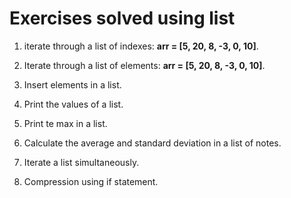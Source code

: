 # Exercises solved using list

1. iterate through a list of indexes: **arr = [5, 20, 8, -3, 0, 10]**.

2. Iterate through a list of elements:  **arr = [5, 20, 8, -3, 0, 10]**.

3. Insert elements in a list.

4. Print the values ​​of a list.

5. Print te max in a list.

6. Calculate the average and standard deviation in a list of notes.

7. Iterate a list simultaneously.

8. Compression using if statement.
